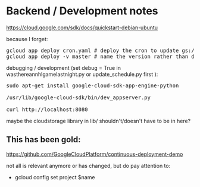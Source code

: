 Backend / Development notes
===========================

https://cloud.google.com/sdk/docs/quickstart-debian-ubuntu

because I forget:

<pre>
gcloud app deploy cron.yaml # deploy the cron to update gs:/bucket/schedule which is a JSON
gcloud app deploy -v master # name the version rather than dynamic to not hit the limit
</pre>

debugging / development (set debug = True in wasthereannhlgamelastnight.py or update_schedule.py first ):

<pre>
sudo apt-get install google-cloud-sdk-app-engine-python

/usr/lib/google-cloud-sdk/bin/dev_appserver.py

curl http://localhost:8080
</pre>

maybe the cloudstorage library in lib/ shouldn't/doesn't have to be in here?

## This has been gold:

https://github.com/GoogleCloudPlatform/continuous-deployment-demo

not all is relevant anymore or has changed, but do pay attention to:
 - gcloud config set project $name
